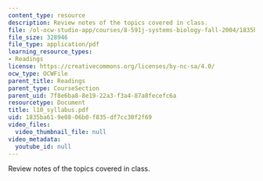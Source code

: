```yaml
---
content_type: resource
description: Review notes of the topics covered in class.
file: /ol-ocw-studio-app/courses/8-591j-systems-biology-fall-2004/1835ba619e0806b0f835df7cc30f2f69_l10_syllabus.pdf
file_size: 328946
file_type: application/pdf
learning_resource_types:
- Readings
license: https://creativecommons.org/licenses/by-nc-sa/4.0/
ocw_type: OCWFile
parent_title: Readings
parent_type: CourseSection
parent_uid: 7f8e6ba8-8e19-22a3-f3a4-87a8fecefc6a
resourcetype: Document
title: l10_syllabus.pdf
uid: 1835ba61-9e08-06b0-f835-df7cc30f2f69
video_files:
  video_thumbnail_file: null
video_metadata:
  youtube_id: null
---
```

Review notes of the topics covered in class.